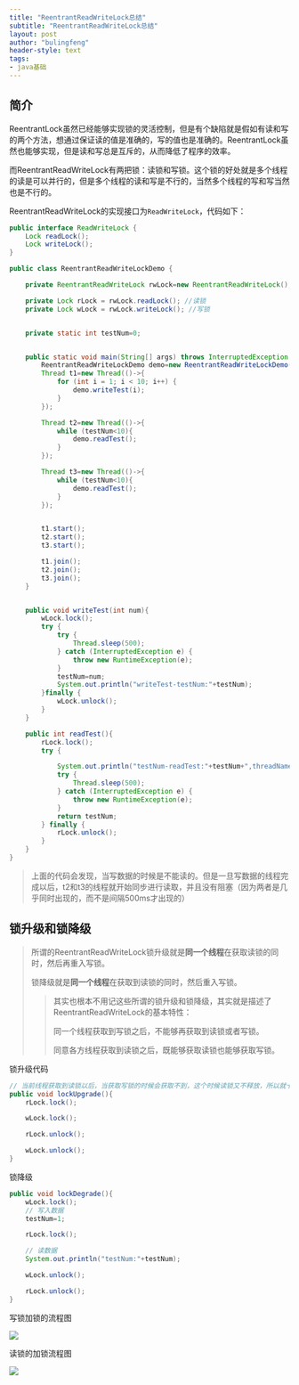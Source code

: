 ```yaml
---
title: "ReentrantReadWriteLock总结"
subtitle: "ReentrantReadWriteLock总结"
layout: post
author: "bulingfeng"
header-style: text
tags:
- java基础
---
```


## 简介

ReentrantLock虽然已经能够实现锁的灵活控制，但是有个缺陷就是假如有读和写的两个方法，想通过保证读的值是准确的，写的值也是准确的。ReentrantLock虽然也能够实现，但是读和写总是互斥的，从而降低了程序的效率。

而ReentrantReadWriteLock有两把锁：读锁和写锁。这个锁的好处就是多个线程的读是可以并行的，但是多个线程的读和写是不行的，当然多个线程的写和写当然也是不行的。

ReentrantReadWriteLock的实现接口为`ReadWriteLock`，代码如下：

```java
public interface ReadWriteLock {
    Lock readLock();
    Lock writeLock();
}
```

```java
public class ReentrantReadWriteLockDemo {

    private ReentrantReadWriteLock rwLock=new ReentrantReadWriteLock();

    private Lock rLock = rwLock.readLock(); //读锁
    private Lock wLock = rwLock.writeLock(); //写锁


    private static int testNum=0;


    public static void main(String[] args) throws InterruptedException {
        ReentrantReadWriteLockDemo demo=new ReentrantReadWriteLockDemo();
        Thread t1=new Thread(()->{
            for (int i = 1; i < 10; i++) {
                demo.writeTest(i);
            }
        });

        Thread t2=new Thread(()->{
            while (testNum<10){
                demo.readTest();
            }
        });

        Thread t3=new Thread(()->{
            while (testNum<10){
                demo.readTest();
            }
        });


        t1.start();
        t2.start();
        t3.start();

        t1.join();
        t2.join();
        t3.join();
    }


    public void writeTest(int num){
        wLock.lock();
        try {
            try {
                Thread.sleep(500);
            } catch (InterruptedException e) {
                throw new RuntimeException(e);
            }
            testNum=num;
            System.out.println("writeTest-testNum:"+testNum);
        }finally {
            wLock.unlock();
        }
    }

    public int readTest(){
        rLock.lock();
        try {

            System.out.println("testNum-readTest:"+testNum+",threadName:"+Thread.currentThread().getName());
            try {
                Thread.sleep(500);
            } catch (InterruptedException e) {
                throw new RuntimeException(e);
            }
            return testNum;
        } finally {
            rLock.unlock();
        }
    }
}
```

> 上面的代码会发现，当写数据的时候是不能读的。但是一旦写数据的线程完成以后，t2和t3的线程就开始同步进行读取，并且没有阻塞（因为两者是几乎同时出现的，而不是间隔500ms才出现的）

## 锁升级和锁降级

> 所谓的ReentrantReadWriteLock锁升级就是**同一个线程**在获取读锁的同时，然后再重入写锁。
>
> 锁降级就是**同一个线程**在获取到读锁的同时，然后重入写锁。
>
> > 其实也根本不用记这些所谓的锁升级和锁降级，其实就是描述了ReentrantReadWriteLock的基本特性：
> >
> > 同一个线程获取到写锁之后，不能够再获取到读锁或者写锁。
> >
> > 同意各方线程获取到读锁之后，既能够获取读锁也能够获取写锁。

锁升级代码

```java
// 当前线程获取到读锁以后，当获取写锁的时候会获取不到，这个时候读锁又不释放，所以就卡这里了
public void lockUpgrade(){
    rLock.lock();

    wLock.lock();

    rLock.unlock();

    wLock.unlock();
}
```

锁降级

```java
public void lockDegrade(){
    wLock.lock();
    // 写入数据
    testNum=1;

    rLock.lock();

    // 读数据
    System.out.println("testNum:"+testNum);

    wLock.unlock();

    rLock.unlock();
}
```

写锁加锁的流程图

![](https://bulingfeng.com/img/java基础/多线程/6-ReentrantReadWriteLock-写锁加锁流程图.png)

读锁的加锁流程图

![](https://bulingfeng.com/img/java基础/多线程/7-ReentrantReadWriteLock-读锁加锁的过程.png)
